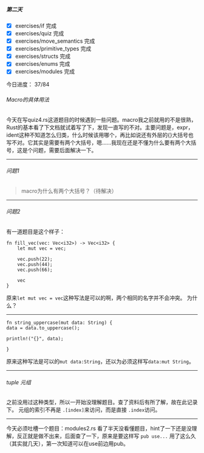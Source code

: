 ##### 第二天

- [x] exercises/if 完成
- [x] exercises/quiz 完成
- [x] exercises/move_semantics 完成
- [x] exercises/primitive_types 完成
- [x] exercises/structs 完成
- [x] exercises/enums 完成
- [x] exercises/modules 完成

今日进度： 37/84

###### Macro的具体用法

今天在写quiz4.rs这道题目的时候遇到一些问题。macro我之前就用的不是很熟，Rust的基本看了下文档就试着写了下，发现一直写的不对。主要问题是，expr，ident这种不知道怎么归类，什么时候该用哪个，再比如说还有外层的{}大括号也写不对。它其实是需要有两个大括号，嗯......我现在还是不懂为什么要有两个大括号，这是个问题，需要后面解决一下。

---

###### 问题1

> macro为什么有两个大括号？（待解决）

---

###### 问题2

有一道题目是这个样子：

```
fn fill_vec(vec: Vec<i32>) -> Vec<i32> {
    let mut vec = vec;

    vec.push(22);
    vec.push(44);
    vec.push(66);

    vec
}
```

原来`let mut vec = vec`这种写法是可以的啊，两个相同的名字并不会冲突。
为什么？

---

```
fn string_uppercase(mut data: String) {
data = data.to_uppercase();

println!("{}", data);

}
```

原来这种写法是可以的`mut data:String`，还以为必须这样写`data:mut String`。

---

###### tuple 元组

之前没用过这种类型，所以一开始没理解题目。查了资料后有所了解，故在此记录下。
元组的索引不再是 `.[index]`来访问，而是直接 `.index`访问。

---

今天必须吐槽一个题目：modules2.rs
看了半天没看懂题目，hint了一下还是没理解，反正就是做不出来，后面查了一下，原来是要这样写
`pub use...`
用了这么久（其实就几天），第一次知道可以在use前边用pub。
